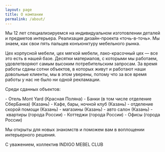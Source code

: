 ```yaml
---
layout: page
title: О компании
permalink: /about/
---
```


Мы 12 лет специализируемся на индивидуальном изготовлении деталей и предметов интерьера.
Реализация дизайн-проекта «точь-в-точь». Мы знаем, как свои пять пальцев конъюнктуру мебельного рынка.


Цех корпусной мебели, цех мягкой мебели, лако-красочный цех — все это есть в нашей базе.
Десятки материалов, с которыми мы работаем, удовлетворяют самым высоким потребительским запросам.
За время работы сданы сотни объектов, в которых живут и работают наши довольные клиенты,
мы в этом уверены, потому что за все время работы у нас не было ни одной рекламации.


Среди сданных объектов:

- Отель Mont Yard (Красная Поляна)
- Банки (в том числе отделение СберБанка) (Казань)
- Кафе, бары, ночной клуб (Казань)
- отделение скорой помощи (Казань)
- магазины (Казань)
- авто салон (Казань)
- квартиры (города России)
- Коттеджи (города России)
- Офисы (города России)


Мы открыты для новых знакомств и поможем вам в воплощении интерьерного решения.


С уважением,
коллектив INDIGO MEBEL CLUB
